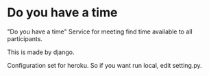 Do you have a time
==================

"Do you have a time" Service for meeting find time available to all participants.

This is made by django.

Configuration set for heroku. So if you want run local, edit setting.py.
